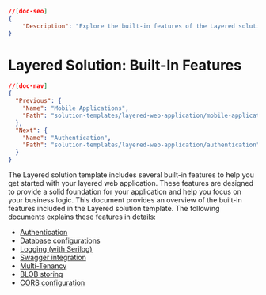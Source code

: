 ```json
//[doc-seo]
{
    "Description": "Explore the built-in features of the Layered solution template to kickstart your web application development with ABP Framework."
}
```

# Layered Solution: Built-In Features

```json
//[doc-nav]
{
  "Previous": {
    "Name": "Mobile Applications",
    "Path": "solution-templates/layered-web-application/mobile-applications"
  },
  "Next": {
    "Name": "Authentication",
    "Path": "solution-templates/layered-web-application/authentication"
  }
}
```

The Layered solution template includes several built-in features to help you get started with your layered web application. These features are designed to provide a solid foundation for your application and help you focus on your business logic. This document provides an overview of the built-in features included in the Layered solution template. The following documents explains these features in details:

* [Authentication](authentication.md)
* [Database configurations](database-configurations.md)
* [Logging (with Serilog)](logging.md)
* [Swagger integration](swagger-integration.md)
* [Multi-Tenancy](multi-tenancy.md)
* [BLOB storing](blob-storing.md)
* [CORS configuration](cors-configuration.md)